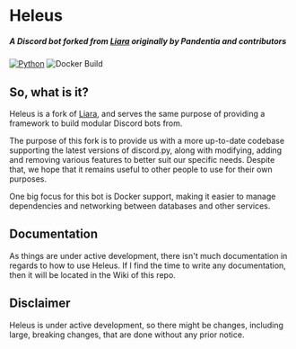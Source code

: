 # Heleus
##### A Discord bot forked from [Liara](https://github.com/Thessia/Liara) originally by Pandentia and contributors

[![Python](https://img.shields.io/badge/python-3.9-blue.svg)](https://python.org) ![Docker Build](https://github.com/nerdcubed/Heleus/workflows/Docker%20Build/badge.svg)
## So, what is it?
Heleus is a fork of [Liara](https://github.com/Thessia/Liara), and serves the same purpose of providing a framework to build modular Discord bots from.

The purpose of this fork is to provide us with a more up-to-date codebase supporting the latest versions of discord.py, along with modifying, adding and removing various features to better suit our specific needs. Despite that, we hope that it remains useful to other people to use for their own purposes.

One big focus for this bot is Docker support, making it easier to manage dependencies and networking between databases and other services.

## Documentation
As things are under active development, there isn't much documentation in regards to how to use Heleus. If I find the time to write any documentation, then it will be located in the Wiki of this repo.

## Disclaimer
Heleus is under active development, so there might be changes, including large, breaking changes, that are done without any prior notice.
